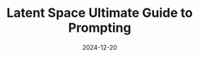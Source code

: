 ---
type: "link"
title: "Latent Space Ultimate Guide to Prompting"
description: "Prompting can go very deep!"
url: "https://www.latent.space/p/learn-prompting"
date: "2024-12-20"
tags: ["LLMs"]
---